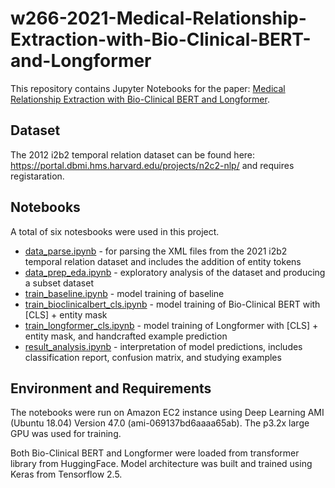 # w266-2021-Medical-Relationship-Extraction-with-Bio-Clinical-BERT-and-Longformer

This repository contains Jupyter Notebooks for the paper: [Medical Relationship Extraction with Bio-Clinical BERT and Longformer](https://github.com/sli0111/w266-2021-Medical-Relationship-Extraction-with-Bio-Clinical-BERT-and-Longformer/blob/main/W266%20-%20Medical%20Relationship%20Extraction%20with%20Bio-Clinical%20BERT%20and%20Longformer.pdf).

## Dataset
The 2012 i2b2 temporal relation dataset can be found here: https://portal.dbmi.hms.harvard.edu/projects/n2c2-nlp/ and requires registaration.

## Notebooks
A total of six notesbooks were used in this project. 

* [data_parse.ipynb](https://github.com/sli0111/w266-2021-Medical-Relationship-Extraction-with-Bio-Clinical-BERT-and-Longformer/blob/main/data_parse.ipynb)                   - for parsing the XML files from the 2021 i2b2 temporal relation dataset and includes the addition of entity tokens
* [data_prep_eda.ipynb](https://github.com/sli0111/w266-2021-Medical-Relationship-Extraction-with-Bio-Clinical-BERT-and-Longformer/blob/main/data_prep_eda.ipynb)               - exploratory analysis of the dataset and producing a subset dataset
* [train_baseline.ipynb](https://github.com/sli0111/w266-2021-Medical-Relationship-Extraction-with-Bio-Clinical-BERT-and-Longformer/blob/main/train_baseline.ipynb)               - model training of baseline 
* [train_bioclinicalbert_cls.ipynb](https://github.com/sli0111/w266-2021-Medical-Relationship-Extraction-with-Bio-Clinical-BERT-and-Longformer/blob/main/train_bioclinicalbert_cls.ipynb)   - model training of Bio-Clinical BERT with [CLS] + entity mask
* [train_longformer_cls.ipynb](https://github.com/sli0111/w266-2021-Medical-Relationship-Extraction-with-Bio-Clinical-BERT-and-Longformer/blob/main/train_longformer_cls.ipynb)         - model training of Longformer with [CLS] + entity mask, and handcrafted example prediction
* [result_analysis.ipynb](https://github.com/sli0111/w266-2021-Medical-Relationship-Extraction-with-Bio-Clinical-BERT-and-Longformer/blob/main/result_anlaysis.ipynb)             - interpretation of model predictions, includes classification report, confusion matrix, and studying examples


## Environment and Requirements
The notebooks were run on Amazon EC2 instance using Deep Learning AMI (Ubuntu 18.04) Version 47.0 (ami-069137bd6aaaa65ab).  The p3.2x large GPU was used for training.

Both Bio-Clinical BERT and Longformer were loaded from transformer library from HuggingFace.  Model architecture was built and trained using Keras from Tensorflow 2.5.







